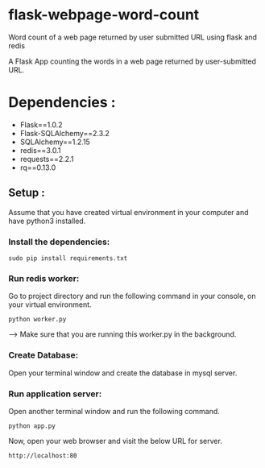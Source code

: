 # flask-webpage-word-count
Word count of a web page returned by user submitted URL using flask and redis

A Flask App counting the words in a web page returned by user-submitted URL.

# Dependencies :

- Flask==1.0.2
- Flask-SQLAlchemy==2.3.2
- SQLAlchemy==1.2.15
- redis==3.0.1
- requests==2.2.1
- rq==0.13.0

## Setup :
Assume that you have created virtual environment in your computer and have python3 installed.
### Install the dependencies:
`sudo pip install requirements.txt`

### Run redis worker:
Go to project directory and run the following command in your console, on your virtual environment.
 
 `python worker.py`

--> Make sure that you are running this worker.py in the background. 
 
### Create Database:
Open your terminal window and create the database in mysql server.

### Run application server:
Open another terminal window and run the following command.

`python app.py`

Now, open your web browser and visit the below URL for server.

`http://localhost:80`

